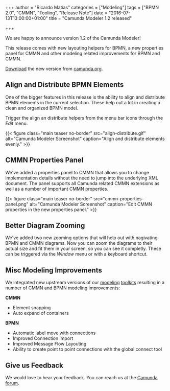 +++
author = "Ricardo Matias"
categories = ["Modeling"]
tags = ["BPMN 2.0", "CMMN", "Tooling", "Release Note"]
date = "2016-07-13T13:00:00+01:00"
title = "Camunda Modeler 1.2 released"

+++

We are happy to announce version 1.2 of the Camunda Modeler!

This release comes with new layouting helpers for BPMN, a new properties panel for CMMN and other modeling related improvements for BPMN and CMMN.

[Download](https://camunda.org/bpmn/tool/) the new version from [camunda.org](https://camunda.org/bpmn/tool/).

<!--more-->

<style>
  @media(min-width: 900px) {
    figure.main.teaser.headline {
      margin-left: -80px !important;
      margin-right: -80px !important;
    }
  }
</style>


## Align and Distribute BPMN Elements

One of the bigger features in this release is the ability to align and distribute BPMN elements in the current selection. These help out a lot in creating a clean and organized BPMN model.

Trigger the align an distribute helpers from the menu bar icons through the *Edit* menu.

{{< figure class="main teaser no-border" src="align-distribute.gif" alt="Camunda Modeler Screenshot" caption="Align and distribute elements evenly." >}}


## CMMN Properties Panel

We've added a properties panel to CMMN that allows you to change implementation details without the need to jump into the underlying XML document. The panel supports all Camunda related CMMN extensions as well as a number of important CMMN properties.

{{< figure class="main teaser no-border" src="cmmn-properties-panel.png" alt="Camunda Modeler Screenshot" caption="Edit CMMN properties in the new properties panel." >}}


## Better Diagram Zooming

We've added two new zooming options that will help out with nagivating BPMN and CMMN diagrams. Now you can zoom the diagrams to their actual size and fit them in your screen, so you can see it completly. These can be triggered via the *Window* menu or with a keyboard shortcut.


## Misc Modeling Improvements

We integrated new upstream versions of our [modeling](https://bpmn.io/blog/posts/2016-snapping-auto-expanding-cmmn-js.html) [toolkits](https://bpmn.io/blog/posts/2016-distribution-helpers-label-layouting-bpmn-js.html) resulting in a number of CMMN and BPMN modeling improvements:

__CMMN__

* Element snapping
* Auto expand of containers

__BPMN__

* Automatic label move with connections
* Improved Connection import
* Improved Message Flow Layouting
* Ability to create point to point connections with the global connect tool


## Give us Feedback

We would love to hear your feedback. You can reach us at the [Camunda forum](https://forum.camunda.org/c/modeler).
